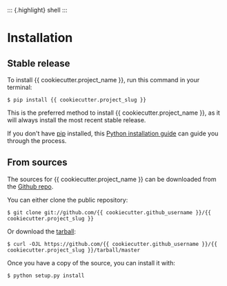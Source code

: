 ::: {.highlight}
shell
:::

Installation
============

Stable release
--------------

To install {{ cookiecutter.project_name }}, run this command in your
terminal:

``` {.sourceCode .console}
$ pip install {{ cookiecutter.project_slug }}
```

This is the preferred method to install {{ cookiecutter.project_name
}}, as it will always install the most recent stable release.

If you don't have [pip](https://pip.pypa.io) installed, this [Python
installation
guide](http://docs.python-guide.org/en/latest/starting/installation/)
can guide you through the process.

From sources
------------

The sources for {{ cookiecutter.project_name }} can be downloaded from
the [Github
repo](https://github.com/%7B%7B%20cookiecutter.github_username%20%7D%7D/%7B%7B%20cookiecutter.project_slug%20%7D%7D).

You can either clone the public repository:

``` {.sourceCode .console}
$ git clone git://github.com/{{ cookiecutter.github_username }}/{{ cookiecutter.project_slug }}
```

Or download the
[tarball](https://github.com/%7B%7B%20cookiecutter.github_username%20%7D%7D/%7B%7B%20cookiecutter.project_slug%20%7D%7D/tarball/master):

``` {.sourceCode .console}
$ curl -OJL https://github.com/{{ cookiecutter.github_username }}/{{ cookiecutter.project_slug }}/tarball/master
```

Once you have a copy of the source, you can install it with:

``` {.sourceCode .console}
$ python setup.py install
```
